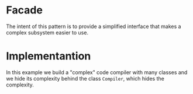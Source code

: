 # Facade

The intent of this pattern is to provide a simplified interface that makes a complex subsystem easier to use.

# Implementantion

In this example we build a "complex" code compiler with many classes and we hide its complexity behind the class `Compiler`, which hides the complexity.
